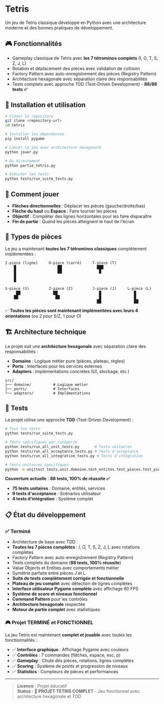 # Tetris

Un jeu de Tetris classique développé en Python avec une architecture moderne et des bonnes pratiques de développement.

## 🎮 Fonctionnalités

- Gameplay classique de Tetris avec **les 7 tétrominos complets** (I, O, T, S, Z, J, L)
- Rotation et déplacement des pièces avec validation de collision
- Factory Pattern avec auto-enregistrement des pièces (Registry Pattern)
- Architecture hexagonale avec séparation claire des responsabilités
- Tests complets avec approche TDD (Test-Driven Development) - **88/88 tests ✅**

## 🚀 Installation et utilisation

```bash
# Cloner le repository
git clone <repository-url>
cd tetris

# Installer les dépendances
pip install pygame

# Lancer le jeu avec architecture hexagonale
python jouer.py

# Ou directement
python partie_tetris.py

# Exécuter les tests
python tests/run_suite_tests.py
```

## 🎯 Comment jouer

- **Flèches directionnelles** : Déplacer les pièces (gauche/droite/bas)
- **Flèche du haut** ou **Espace** : Faire tourner les pièces  
- **Objectif** : Compléter des lignes horizontales pour les faire disparaître
- **Fin de partie** : Quand les pièces atteignent le haut de l'écran

## 🎲 Types de pièces

Le jeu a maintenant **toutes les 7 tétrominos classiques** complètement implémentées :

```
I-piece (ligne)     O-piece (carré)     T-piece (T)
    █                   ██                ███
    █                   ██                 █
    █
    █

S-piece (S)         Z-piece (Z)         J-piece (J)     L-piece (L)
     ██               ██                   █               █
    ██                 ██                  █               █
                                          ██               ██
```

✅ **Toutes les pièces sont maintenant implémentées avec leurs 4 orientations** (ou 2 pour S/Z, 1 pour O)

## 🏗️ Architecture technique

Le projet suit une **architecture hexagonale** avec séparation claire des responsabilités :

- **Domaine** : Logique métier pure (pièces, plateau, règles)
- **Ports** : Interfaces pour les services externes
- **Adapters** : Implémentations concrètes (UI, stockage, etc.)

```
src/
├── domaine/          # Logique métier
├── ports/            # Interfaces
└── adapters/         # Implémentations
```

## 🧪 Tests

Le projet utilise une approche **TDD** (Test-Driven Development) :

```bash
# Tous les tests
python tests/run_suite_tests.py

# Tests spécifiques par catégorie  
python tests/run_all_unit_tests.py       # Tests unitaires
python tests/run_all_acceptance_tests.py # Tests d'acceptance
python tests/run_all_integration_tests.py # Tests d'intégration

# Tests unitaires spécifiques
python -m unittest tests.unit.domaine.test_entites.test_pieces.test_piece_t -v
```

**Couverture actuelle** : **88 tests, 100% de réussite ✅**
- **75 tests unitaires** : Domaine, entités, services
- **9 tests d'acceptance** : Scénarios utilisateur
- **4 tests d'intégration** : Système complet

## 📋 État du développement

### ✅ Terminé
- Architecture de base avec TDD
- **Toutes les 7 pièces complètes** : I, O, T, S, Z, J, L avec rotations complètes
- Factory Pattern avec auto-enregistrement (Registry Pattern)
- Tests complets du domaine (**88 tests, 100% réussite**)
- Value Objects et Entities avec comportements métier
- Symétrie parfaite entre pièces J et L
- **Suite de tests complètement corrigée et fonctionnelle**
- **Plateau de jeu complet** avec détection de lignes complètes
- **Interface utilisateur Pygame complète** avec affichage 60 FPS
- **Système de score et niveaux fonctionnel**
- **Command Pattern** pour les contrôles
- **Architecture hexagonale** respectée
- **Moteur de partie complet** avec statistiques

### 🎮 **Projet TERMINÉ et FONCTIONNEL**
Le jeu Tetris est maintenant **complet et jouable** avec toutes les fonctionnalités :
- ✅ **Interface graphique** : Affichage Pygame avec couleurs
- ✅ **Contrôles** : 7 commandes (flèches, espace, esc, p)
- ✅ **Gameplay** : Chute des pièces, rotations, lignes complètes
- ✅ **Scoring** : Système de points et progression de niveaux
- ✅ **Statistics** : Compteurs de pièces et performances

---

> **Licence** : Projet éducatif  
> **Status** : 🎉 **PROJET TETRIS COMPLET** - Jeu fonctionnel avec architecture hexagonale et TDD
